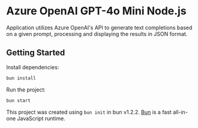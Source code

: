 # Azure OpenAI GPT-4o Mini Node.js

Application utilizes Azure OpenAI's API to generate text completions based on a given prompt, processing and displaying the results in JSON format.

## Getting Started

Install dependencies:

```bash
bun install
```

Run the project:

```bash
bun start
```

This project was created using `bun init` in bun v1.2.2. [Bun](https://bun.sh) is a fast all-in-one JavaScript runtime.
